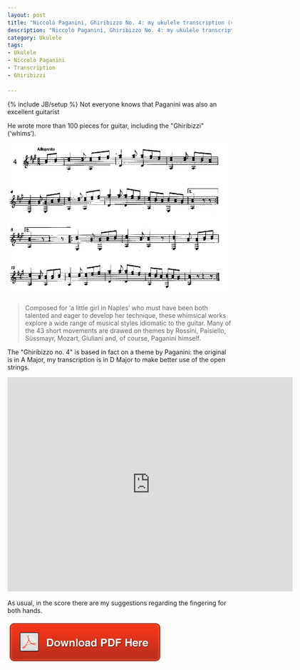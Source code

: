 ```yaml
---
layout: post
title: "Niccolò Paganini, Ghiribizzo No. 4: my ukulele transcription (video and tabs)"
description: "Niccolò Paganini, Ghiribizzo No. 4: my ukulele transcription (video and tabs)"
category: Ukulele
tags: 
- Ukulele
- Niccolò Paganini
- Transcription
- Ghiribizzi

---
```

{% include JB/setup %}
Not everyone knows that Paganini was also an excellent guitarist

He wrote more than 100 pieces for guitar, including the "Ghiribizzi" (‘whims’). 

![Ghiribizzo No. 4](/images/Ghiribizzo4.png)
<!-- more -->

>Composed for ‘a little girl in Naples’ who must have been both talented and eager to develop her technique, these whimsical works explore a wide range of musical styles idiomatic to the guitar. 
Many of the 43 short movements are drawed on themes by Rossini, Paisiello, Süssmayr, Mozart, Giuliani and, of course, Paganini himself. 


The "Ghiribizzo no. 4" is based in fact on a theme by Paganini: the original is in A Major, my transcription is in D Major to make better use of the open strings.

<iframe width="640" height="480" src="https://www.youtube.com/embed/ijAJ7qk6TmQ" frameborder="0" allowfullscreen></iframe>
<br/>

As usual, in the score there are my suggestions regarding the fingering for both hands.

[![Download!](/images/Download-PDF-Button.png)](/files/Paganini-Ghiribizzo4.pdf)